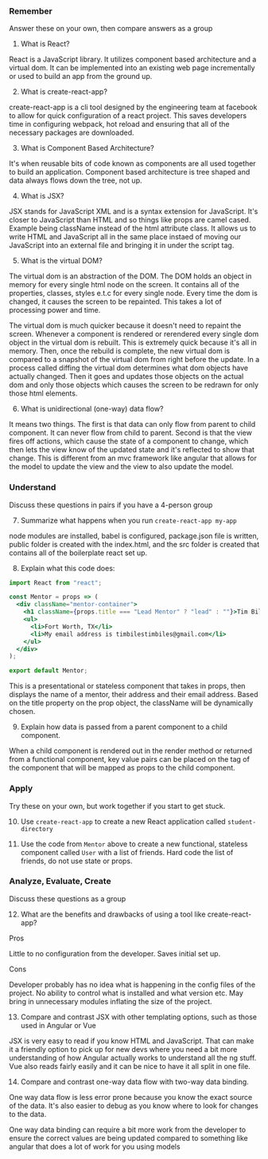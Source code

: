 ### Remember

Answer these on your own, then compare answers as a group

1.  What is React?

React is a JavaScript library. It utilizes component based architecture and a virtual dom. It can be implemented into an existing web page incrementally or used to build an app from the ground up.

2.  What is create-react-app?

create-react-app is a cli tool designed by the engineering team at facebook to allow for quick configuration of a react project. This saves developers time in configuring webpack, hot reload and ensuring that all of the necessary packages are downloaded.

3.  What is Component Based Architecture?

It's when reusable bits of code known as components are all used together to build an application. Component based architecture is tree shaped and data always flows down the tree, not up.

4.  What is JSX?

JSX stands for JavaScript XML and is a syntax extension for JavaScript. It's closer to JavaScript than HTML and so things like props are camel cased. Example being className instead of the html attribute class. It allows us to write HTML and JavaScript all in the same place instaed of moving our JavaScript into an external file and bringing it in under the script tag.

5.  What is the virtual DOM?

The virtual dom is an abstraction of the DOM. The DOM holds an object in memory for every single html node on the screen. It contains all of the properties, classes, styles e.t.c for every single node. Every time the dom is changed, it causes the screen to be repainted. This takes a lot of processing power and time.

The virtual dom is much quicker because it doesn't need to repaint the screen. Whenever a component is rendered or rerendered every single dom object in the virtual dom is rebuilt. This is extremely quick because it's all in memory. Then, once the rebuild is complete, the new virtual dom is compared to a snapshot of the virtual dom from right before the update. In a process called diffing the virtual dom determines what dom objects have actually changed. Then it goes and updates those objects on the actual dom and only those objects which causes the screen to be redrawn for only those html elements.

6.  What is unidirectional (one-way) data flow?

It means two things. The first is that data can only flow from parent to child component. It can never flow from child to parent. Second is that the view fires off actions, which cause the state of a component to change, which then lets the view know of the updated state and it's reflected to show that change. This is different from an mvc framework like angular that allows for the model to update the view and the view to also update the model.

### Understand

Discuss these questions in pairs if you have a 4-person group

7.  Summarize what happens when you run `create-react-app my-app`

node modules are installed, babel is configured, package.json file is written, public folder is created with the index.html, and the src folder is created that contains all of the boilerplate react set up.

8.  Explain what this code does:

```jsx
import React from "react";

const Mentor = props => (
  <div className="mentor-container">
    <h1 className={props.title === "Lead Mentor" ? "lead" : ""}>Tim Biles</h1>
    <ul>
      <li>Fort Worth, TX</li>
      <li>My email address is timbilestimbiles@gmail.com</li>
    </ul>
  </div>
);

export default Mentor;
```

This is a presentational or stateless component that takes in props, then displays the name of a mentor, their address and their email address. Based on the title property on the prop object, the className will be dynamically chosen.

9.  Explain how data is passed from a parent component to a child component.

When a child component is rendered out in the render method or returned from a functional component, key value pairs can be placed on the tag of the component that will be mapped as props to the child component.

### Apply

Try these on your own, but work together if you start to get stuck.

10. Use `create-react-app` to create a new React application called `student-directory`

11. Use the code from `Mentor` above to create a new functional, stateless component called `User` with a list of friends. Hard code the list of friends, do not use state or props.

### Analyze, Evaluate, Create

Discuss these questions as a group

12. What are the benefits and drawbacks of using a tool like create-react-app?

Pros

Little to no configuration from the developer. Saves initial set up.

Cons

Developer probably has no idea what is happening in the config files of the project. No ability to control what is installed and what version etc. May bring in unnecessary modules inflating the size of the project.

13. Compare and contrast JSX with other templating options, such as those used in Angular or Vue

JSX is very easy to read if you know HTML and JavaScript. That can make it a friendly option to pick up for new devs where you need a bit more understanding of how Angular actually works to understand all the ng stuff. Vue also reads fairly easily and it can be nice to have it all split in one file.

14. Compare and contrast one-way data flow with two-way data binding.

One way data flow is less error prone because you know the exact source of the data. It's also easier to debug as you know where to look for changes to the data.

One way data binding can require a bit more work from the developer to ensure the correct values are being updated compared to something like angular that does a lot of work for you using models

